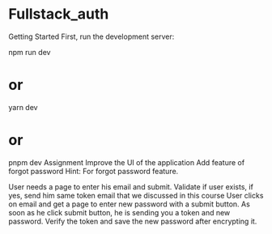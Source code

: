 # Fullstack_auth
Getting Started
First, run the development server:

npm run dev
# or
yarn dev
# or
pnpm dev
Assignment
Improve the UI of the application
Add feature of forgot password
Hint:
For forgot password feature.

User needs a page to enter his email and submit.
Validate if user exists, if yes, send him same token email that we discussed in this course
User clicks on email and get a page to enter new password with a submit button.
As soon as he click submit button, he is sending you a token and new password.
Verify the token and save the new password after encrypting it.
